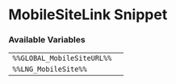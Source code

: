# MobileSiteLink Snippet

### Available Variables
|||
|---|---|
| `%%GLOBAL_MobileSiteURL%%` |
| `%%LNG_MobileSite%%` |
